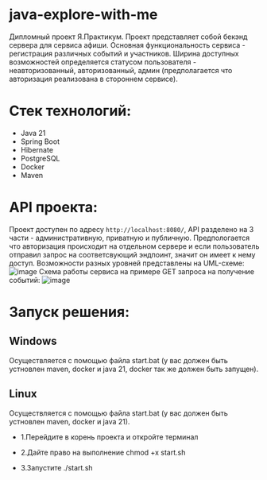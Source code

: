 # java-explore-with-me
Дипломный проект Я.Практикум. Проект представляет собой бекэнд сервера для сервиса афиши. Основная функциональность сервиса - регистрация различных событий и участников. Ширина доступных возможностей определяется статусом пользователя - неавторизованный, авторизованный, админ (предполагается что авторизация реализована в стороннем сервисе).

# Стек технологий:
* Java 21
* Spring Boot
* Hibernate
* PostgreSQL
* Docker
* Maven

# API проекта:
Проект доступен по адресу `http://localhost:8080/`, API разделено на 3 части - административную, приватную и публичную. Предпологается что авторизация происходит на отдельном сервере и если пользователь отправил запрос на соответсвующий эндпоинт, значит он имеет к нему доступ. Возможности разных уровней представлены на UML-схеме:
![image](https://github.com/user-attachments/assets/5b1b9c02-2fc4-48e2-bbea-f378aac5a817)
Схема работы сервиса на примере GET запроса на получение событий:
![image](https://github.com/user-attachments/assets/c2abc78f-9faa-4212-be00-6592d2049de2)


# Запуск решения:

## Windows

Осуществляется с помощью файла start.bat (у вас должен быть устновлен maven, docker и java 21, docker так же должен быть запущен).

## Linux

Осуществляется с помощью файла start.bat (у вас должен быть устновлен maven, docker и java 21).

* 1.Перейдите в корень проекта и откройте терминал

* 2.Дайте право на выполнение chmod +x start.sh

* 3.Запустите ./start.sh

